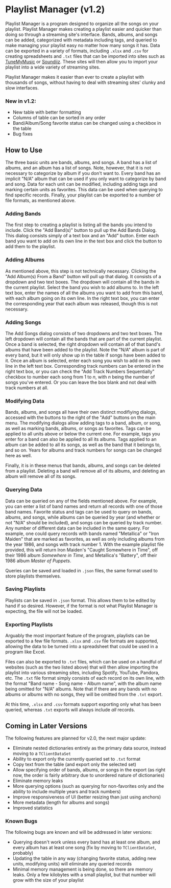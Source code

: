 # Playlist Manager (v1.2)

Playlist Manager is a program designed to organize all the songs on your playlist. Playlist Manager makes creating a playlist easier and quicker than doing so through a streaming site's interface. Bands, albums, and songs can be added, categorized with metadata including tags, and queried to make managing your playlist easy no matter how many songs it has. Data can be exported in a variety of formats, including ```.xlsx``` and ```.csv``` for creating spreadsheets and ```.txt``` files that can be imported into sites such as [TuneMyMusic](https://www.tunemymusic.com) or [Soundiiz](https://www.soundiiz.com). These sites will then allow you to import your playlist into a wide variety of streaming sites.

Playlist Manager makes it easier than ever to create a playlist with thousands of songs, without having to deal with streaming sites' clunky and slow interfaces.

### New in v1.2:

- New table with better formatting
- Columns of table can be sorted in any order
- Band/Album/Song favorite status can be changed using a checkbox in the table
- Bug fixes

## How to Use

The three basic units are bands, albums, and songs. A band has a list of albums, and an album has a list of songs. Note, however, that it is not necessary to categorize by album if you don't want to. Every band has an implicit "N/A" album that can be used if you only want to categorize by band and song. Data for each unit can be modified, including adding tags and marking certain units as favorites. This data can be used when querying to find specific records. Finally, your playlist can be exported to a number of file formats, as mentioned above.

### Adding Bands

The first step to creating a playlist is listing all the bands you intend to include. Click the "Add Band(s)" button to pull up the Add Bands Dialog. This dialog consists simply of a text box and an "Add" button. Enter each band you want to add on its own line in the text box and click the button to add them to the playlist.

### Adding Albums

As mentioned above, this step is not technically necessary. Clicking the "Add Album(s) From a Band" button will pull up that dialog. It consists of a dropdown and two text boxes. The dropdown will contain all the bands in the current playlist. Select the band you wish to add albums to. In the left text box, enter the names of all the albums you want to add from this band, with each album going on its own line. In the right text box, you can enter the corresponding year that each album was released, though this is not necessary.

### Adding Songs

The Add Songs dialog consists of two dropdowns and two text boxes. The left dropdown will contain all the bands that are part of the current playlist. Once a band is selected, the right dropdown will contain all of that band's albums that have been added to the playlist. Note the "N/A" album is part of every band, but it will only show up in the table if songs have been added to it. Once an album is selected, enter each song you wish to add on its own line in the left text box. Corresponding track numbers can be entered in the right text box, or you can check the "Add Track Numbers Sequentially" checkbox to number each song from 1 to *n*, with *n* being the number of songs you've entered. Or you can leave the box blank and not deal with track numbers at all.

### Modifying Data

Bands, albums, and songs all have their own distinct modifiying dialogs, accessed with the buttons to the right of the "Add" buttons on the main menu. The modifying dialogs allow adding tags to a band, album, or song, as well as marking bands, albums, or songs as favorites. Tags can be applied to all units above or below the current one. For example, tags you enter for a band can also be applied to all its albums. Tags applied to an album can be added to all its songs, as well as the band that it belongs to, and so on. Years for albums and track numbers for songs can be changed here as well.

Finally, it is in these menus that bands, albums, and songs can be deleted from a playlist. Deleting a band will remove all of its albums, and deleting an album will remove all of its songs.

### Querying Data

Data can be queried on any of the fields mentioned above. For example, you can enter a list of band names and return all records with one of those band names. Favorite status and tags can be used to query on bands, albums, and songs, while albums can be queried by year (and whether or not "N/A" should be included), and songs can be queried by track number. Any number of different data can be included in the same query. For example, one could query records with bands named "Metallica" or "Iron Maiden" that are marked as favorites, as well as only including albums from the year 1986, and songs with track number 1. With the example playlist file provided, this will return Iron Maiden's "Caught Somewhere in Time", off their 1986 album *Somewhere in Time*, and Metallica's "Battery", off their 1986 album *Master of Puppets*.

Queries can be saved and loaded in ```.json``` files, the same format used to store playlists themselves.

### Saving Playlists

Playlists can be saved in ```.json``` format. This allows them to be edited by hand if so desired. However, if the format is not what Playlist Manager is expecting, the file will not be loaded.

### Exporting Playlists

Arguably the most important feature of the program, playlists can be exported to a few file formats. ```.xlsx``` and ```.csv``` file formats are supported, allowing the data to be turned into a spreadsheet that could be used in a program like Excel.

Files can also be exported to ```.txt``` files, which can be used on a handful of websites (such as the two listed above) that will then allow importing the playlist into various streaming sites, including Spotify, YouTube, Pandora, etc. The ```.txt``` file format simply consists of each record on its own line, with the format "Band name - Song name - Album name", with the album name being omitted for "N/A" albums. Note that if there are any bands with no albums or albums with no songs, they will be omitted from the ```.txt``` export.

At this time, ```.xlsx``` and ```.csv``` formats support exporting only what has been queried, whereas ```.txt``` exports will always include *all* records.

## Coming in Later Versions

The following features are planned for v2.0, the next major update:

- Eliminate nested dictionaries entirely as the primary data source, instead moving to a ```TClientDataSet```
- Ability to export only the currently queried set to ```.txt``` format
- Copy text from the table (and export only the selected set)
- Allow specifying order of bands, albums, or songs in the export (as right now, the order is fairly arbitrary due to unordered nature of dictionaries)
- Eliminate memory leaks
- More querying options (such as querying for non-favorites only and the ability to include multiple years and track numbers)
- Improve responsiveness of UI (better resizing than just using anchors)
- More metadata (length for albums and songs)
- Improved statistics

### Known Bugs

The following bugs are known and will be addressed in later versions:

- Querying doesn't work unless every band has at least one album, and every album has at least one song (fix by moving to ```TClientDataSet```, probably)
- Updating the table in any way (changing favorite status, adding new units, modifying units) will eliminate any queried records
- Minimal memory management is being done, so there are memory leaks. Only a few kilobytes with a small playlist, but that number will grow with the size of your playlist

